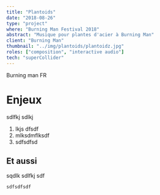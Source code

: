 ```yaml
---
title: "Plantoids"
date: "2018-08-26"
type: "project"
where: "Burning Man Festival 2018"
abstract: "Musique pour plantes d'acier à Burning Man"
client: "Burning Man"
thumbnail: "../img/plantoids/plantoidz.jpg"
roles: ["composition", "interactive audio"]
tech: "superCollider"
---
```


Burning man
FR


# Enjeux 
sdlfkj sdlkj 

1. lkjs dfsdf
2. mlksdmflksdf
3. sdfsdfsd

## Et aussi

sqdlk sdlfkj sdf

```
sdfsdfsdf
```
